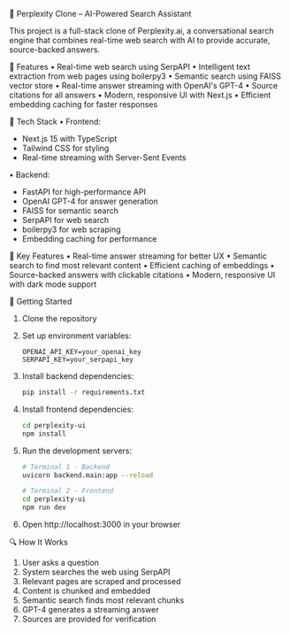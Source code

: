 🧠 Perplexity Clone – AI-Powered Search Assistant

This project is a full-stack clone of Perplexity.ai, a conversational search engine that combines real-time web search with AI to provide accurate, source-backed answers.

🚀 Features
• Real-time web search using SerpAPI
• Intelligent text extraction from web pages using boilerpy3
• Semantic search using FAISS vector store
• Real-time answer streaming with OpenAI's GPT-4
• Source citations for all answers
• Modern, responsive UI with Next.js
• Efficient embedding caching for faster responses

🔧 Tech Stack
• Frontend:
  - Next.js 15 with TypeScript
  - Tailwind CSS for styling
  - Real-time streaming with Server-Sent Events

• Backend:
  - FastAPI for high-performance API
  - OpenAI GPT-4 for answer generation
  - FAISS for semantic search
  - SerpAPI for web search
  - boilerpy3 for web scraping
  - Embedding caching for performance

🎯 Key Features
• Real-time answer streaming for better UX
• Semantic search to find most relevant content
• Efficient caching of embeddings
• Source-backed answers with clickable citations
• Modern, responsive UI with dark mode support

🚀 Getting Started

1. Clone the repository
2. Set up environment variables:
   ```
   OPENAI_API_KEY=your_openai_key
   SERPAPI_KEY=your_serpapi_key
   ```

3. Install backend dependencies:
   ```bash
   pip install -r requirements.txt
   ```

4. Install frontend dependencies:
   ```bash
   cd perplexity-ui
   npm install
   ```

5. Run the development servers:
   ```bash
   # Terminal 1 - Backend
   uvicorn backend.main:app --reload

   # Terminal 2 - Frontend
   cd perplexity-ui
   npm run dev
   ```

6. Open http://localhost:3000 in your browser

🔍 How It Works
1. User asks a question
2. System searches the web using SerpAPI
3. Relevant pages are scraped and processed
4. Content is chunked and embedded
5. Semantic search finds most relevant chunks
6. GPT-4 generates a streaming answer
7. Sources are provided for verification

